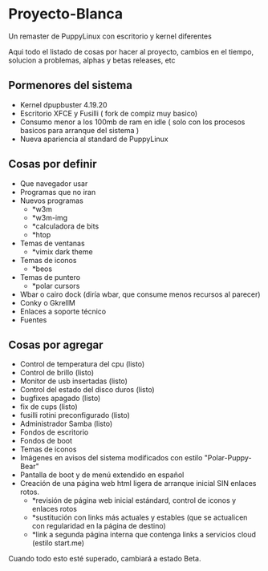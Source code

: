 # Proyecto-Blanca
Un remaster de PuppyLinux con escritorio y kernel diferentes

Aqui todo el listado de cosas por hacer al proyecto, cambios en el tiempo, solucion a problemas, alphas y betas releases, etc
## Pormenores del sistema ## 
- Kernel dpupbuster 4.19.20
- Escritorio XFCE y Fusilli ( fork de compiz muy basico)
- Consumo menor a los 100mb de ram en idle ( solo con los procesos basicos para arranque del sistema )
- Nueva apariencia al standard de PuppyLinux
## Cosas por definir ##
- Que navegador usar 
- Programas que no iran
- Nuevos programas 
  - *w3m
  - *w3m-img
  - *calculadora de bits
  - *htop
- Temas de ventanas
  - *vimix dark theme
- Temas de iconos
  - *beos
- Temas de puntero
  - *polar cursors
- Wbar o cairo dock (diría wbar, que consume menos recursos al parecer)
- Conky o GkrellM
- Enlaces a soporte técnico
- Fuentes 

## Cosas por agregar ##
- Control de temperatura del cpu (listo)
- Control de brillo (listo)
- Monitor de usb insertadas (listo)
- Control del estado del disco duros (listo)
- bugfixes apagado (listo)
- fix de cups (listo)
- fusilli rotini preconfigurado (listo)
- Administrador Samba (listo)
- Fondos de escritorio
- Fondos de boot
- Temas de iconos
- Imágenes en avisos del sistema modificados con estilo "Polar-Puppy-Bear"
- Pantalla de boot y de menú extendido en español
- Creación de una página web html ligera de arranque inicial SIN enlaces rotos.
  - *revisión de página web inicial estándard, control de iconos y enlaces rotos
  - *sustitución con links más actuales y estables (que se actualicen con regularidad en la página de destino)
  - *link a segunda página interna que contenga links a servicios cloud (estilo start.me)



Cuando todo esto esté superado, cambiará a estado Beta.

